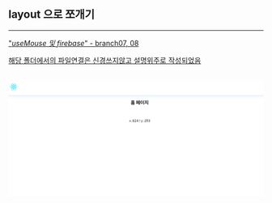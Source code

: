 ## layout 으로 쪼개기
---
["_useMouse 및 firebase_" - branch07, 08](https://github.com/dydgh142/likelion-react)

<U>해당 폴더에서의 파일연결은 신경쓰지않고 설명위주로 작성되었음</U>

<br/>

<div align="center">
  <img src="../assets/0227.png">
</div>